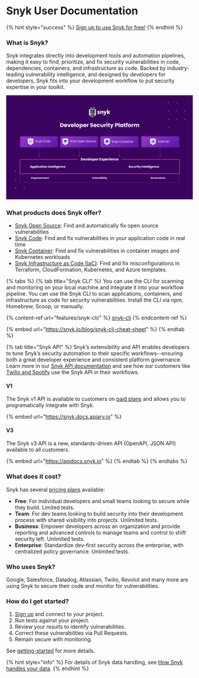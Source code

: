 # Snyk User Documentation

{% hint style="success" %}
[Sign up to use Snyk for free!](https://snyk.io/login?cta=sign-up\&loc=nav\&page=support\_docs\_page)
{% endhint %}

### **What is Snyk?**

Snyk integrates directly into development tools and automation pipelines, making it easy to find, prioritize, and fix security vulnerabilities in code, dependencies, containers, and infrastructure as code. Backed by industry-leading vulnerability intelligence, and designed by developers for developers, Snyk fits into your development workflow to put security expertise in your toolkit.

![](<.gitbook/assets/Screen Shot 2022-02-22 at 8.18.28 AM.png>)

### **What products does Snyk offer?**

* [Snyk Open Source](https://snyk.io/product/open-source-security-management/): Find and automatically fix open source vulnerabilities
* [Snyk Code](https://snyk.io/product/snyk-code/): Find and fix vulnerabilities in your application code in real time
* [Snyk Container](https://snyk.io/product/container-vulnerability-management/): Find and fix vulnerabilities in container images and Kubernetes workloads
* [Snyk Infrastructure as Code (IaC)](https://snyk.io/product/infrastructure-as-code-security/): Find and fix misconfigurations in Terraform, CloudFormation, Kubernetes, and Azure templates.

{% tabs %}
{% tab title="Snyk CLI" %}
You can use the CLI for scanning and monitoring on your local machine and integrate it into your workflow pipeline. You can use the Snyk CLI to scan applications, containers, and infrastructure as code for security vulnerabilities. Install the CLI via npm, Homebrew, Scoop, or manually.

{% content-ref url="features/snyk-cli/" %}
[snyk-cli](features/snyk-cli/)
{% endcontent-ref %}

{% embed url="https://snyk.io/blog/snyk-cli-cheat-sheet" %}
{% endtab %}

{% tab title="Snyk API" %}
Snyk’s extensibility and API enables developers to tune Snyk’s security automation to their specific workflows--ensuring both a great developer experience and consistent platform governance. Learn more in our [Snyk API documentation](https://snyk.docs.apiary.io/#introduction/api-v3) and see how our customers like [Twilio and Spotify](https://snyk.io/blog/snyk-watcher-keep-snyk-in-sync/) use the Snyk API in their workflows.

#### V1

The Snyk v1 API is available to customers on [paid plans](https://snyk.io/plans) and allows you to programatically integrate with Snyk.

{% embed url="https://snyk.docs.apiary.io" %}

#### V3

The Snyk v3 API is a new, standards-driven API (OpenAPI, JSON API) available to all customers.

{% embed url="https://apidocs.snyk.io" %}
{% endtab %}
{% endtabs %}

### **What does it cost?**

Snyk has several [pricing plans](https://snyk.io/plans/) available:

* **Free**: For individual developers and small teams looking to secure while they build. Limited tests.
* **Team**: For dev teams looking to build security into their development process with shared visibility into projects. Unlimited tests.
* **Business**: Empower developers across an organization and provide reporting and advanced controls to manage teams and control to shift security left. Unlimited tests.
* **Enterprise**: Standardize dev-first security across the enterprise, with centralized policy governance. Unlimited tests.

### **Who uses Snyk?**

Google, Salesforce, Datadog, Atlassian, Twilio, Revolut and many more are using Snyk to secure their code and monitor for vulnerabilities.

### **How do I get started?**

1. [Sign up](https://snyk.io/login?cta=sign-up\&loc=nav\&page=support\_docs\_page) and connect to your project.
2. Run tests against your project.
3. Review your results to identify vulnerabilities.
4. Correct these vulnerabilities via Pull Requests.
5. Remain secure with monitoring.

See [getting-started](getting-started/ "mention") for more details.

{% hint style="info" %}
For details of Snyk data handling, see [How Snyk handles your data](more-info/how-snyk-handles-your-data.md).
{% endhint %}
